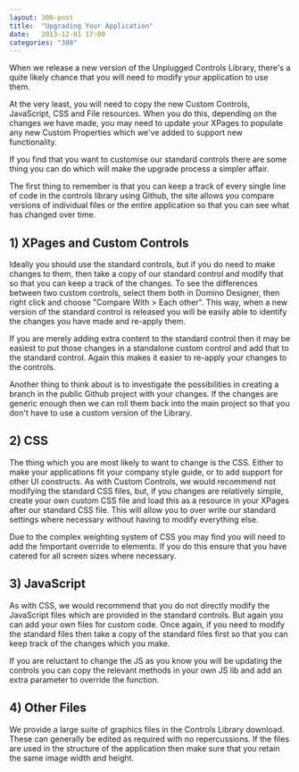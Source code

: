 ```yaml
---
layout: 300-post
title:  "Upgrading Your Application"
date:   2013-12-01 17:00
categories: "300"
---
```


When we release a new version of the Unplugged Controls Library, there's a quite likely chance that you will need to modify your application to use them.

At the very least, you will need to copy the new Custom Controls, JavaScript, CSS and File resources. When you do this, depending on the changes we have made, you may need to update your XPages to populate any new Custom Properties which we've added to support new functionality.

If you find that you want to customise our standard controls there are some thing you can do which will make the upgrade process a simpler affair.

The first thing to remember is that you can keep a track of every single line of code in the controls library using Github, the site allows you compare versions of individual files or the entire application so that you can see what has changed over time.

## 1) XPages and Custom Controls
Ideally you should use the standard controls, but if you do need to make changes to them, then take a copy of our standard control and modify that so that you can keep a track of the changes. To see the differences between two custom controls, select them both in Domino Designer, then right click and choose "Compare With > Each other". This way, when a new version of the standard control is released you will be easily able to identify the changes you have made and re-apply them.

If you are merely adding extra content to the standard control then it may be easiest to put those changes in a standalone custom control and add that to the standard control. Again this makes it easier to re-apply your changes to the controls.

Another thing to think about is to investigate the possibilities in creating a branch in the public Github project with your changes. If the changes are generic enough then we can roll them back into the main project so that you don't have to use a custom version of the Library.

## 2) CSS
The thing which you are most likely to want to change is the CSS. Either to make your applications fit your company style guide, or to add support for other UI constructs. As with Custom Controls, we would recommend not modifying the standard CSS files, but, if you changes are relatively simple, create your own custom CSS file and load this as a resource in your XPages after our standard CSS file. This will allow you to over write our standard settings where necessary without having to modify everything else.

Due to the complex weighting system of CSS you may find you will need to add the !important override to elements. If you do this ensure that you have catered for all screen sizes where necessary.

## 3) JavaScript
As with CSS, we would recommend that you do not directly modify the JavaScript files which are provided in the standard controls. But again you can add your own files for custom code. Once again, if you need to modify the standard files then take a copy of the standard files first so that you can keep track of the changes which you make.

If you are reluctant to change the JS as you know you will be updating the controls you can copy the relevant methods in your own JS lib and add an extra parameter to override the function.

## 4) Other Files
We provide a large suite of graphics files in the Controls Library download. These can generally be edited as required with no repercussions. If the files are used in the structure of the application then make sure that you retain the same image width and height.